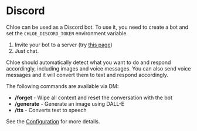 # Discord

Chloe can be used as a Discord bot. To use it, you need to create a bot and set
the `CHLOE_DISCORD_TOKEN` environment variable.

1. Invite your bot to a server (try [this page](https://discordapi.com/permissions.html))
2. Just chat.

Chloe should automatically detect what you want to do and respond accordingly, including
images and voice messages. You can also send voice messages and it will convert them to text and
respond accordingly.

The following commands are available via DM:

- **/forget** - Wipe all context and reset the conversation with the bot
- **/generate** - Generate an image using DALL-E
- **/tts** - Converts text to speech

See
the [Configuration](https://github.com/kamushadenes/chloe/blob/main/docs/configuration.md#discord)
for more details.